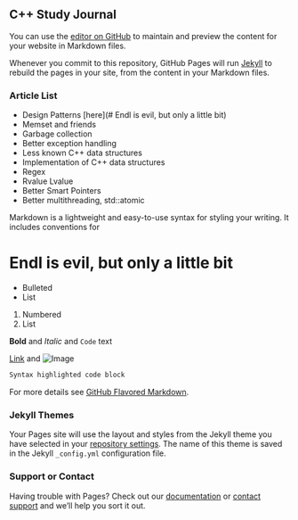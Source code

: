 ## C++ Study Journal

You can use the [editor on GitHub](https://github.com/ovunctuzel/RoadToMastery/edit/master/index.md) to maintain and preview the content for your website in Markdown files.

Whenever you commit to this repository, GitHub Pages will run [Jekyll](https://jekyllrb.com/) to rebuild the pages in your site, from the content in your Markdown files.

### Article List

* Design Patterns [here](# Endl is evil, but only a little bit)
* Memset and friends
* Garbage collection
* Better exception handling
* Less known C++ data structures
* Implementation of C++ data structures
* Regex
* Rvalue Lvalue
* Better Smart Pointers
* Better multithreading, std::atomic

Markdown is a lightweight and easy-to-use syntax for styling your writing. It includes conventions for

# Endl is evil, but only a little bit

- Bulleted
- List

1. Numbered
2. List

**Bold** and _Italic_ and `Code` text

[Link](url) and ![Image](src)

```markdown
Syntax highlighted code block
```

For more details see [GitHub Flavored Markdown](https://guides.github.com/features/mastering-markdown/).

### Jekyll Themes

Your Pages site will use the layout and styles from the Jekyll theme you have selected in your [repository settings](https://github.com/ovunctuzel/RoadToMastery/settings). The name of this theme is saved in the Jekyll `_config.yml` configuration file.

### Support or Contact

Having trouble with Pages? Check out our [documentation](https://help.github.com/categories/github-pages-basics/) or [contact support](https://github.com/contact) and we’ll help you sort it out.
